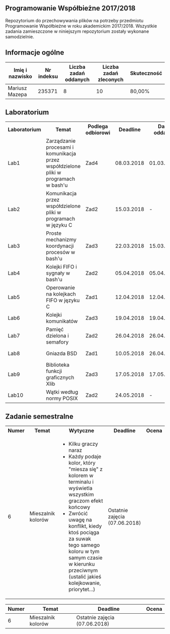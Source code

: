 ## Programowanie Współbieżne 2017/2018

Repozytorium do przechowywania plików na potrzeby przedmiotu Programowanie Współbieżne w roku akademickim 2017/2018. Wszystkie zadania zamieszczone w niniejszym repozytorium zostały wykonane samodzielnie.

## Informacje ogólne

| Imię i nazwisko | Nr indeksu | Liczba zadań oddanych | Liczba zadań zleconych | Skuteczność |
|-----------------|------------|-----------------------|------------------------|-------------|
| Mariusz Mazepa  | 235371     | 8                     | 10                     | 80,00%      |

## Laboratorium

<table>
  <tr>
    <th>Laboratorium</th>
    <th>Temat</th>
    <th>Podlega odbiorowi</th>
    <th>Deadline</th>
    <th>Data oddania</th>
    <th>Wynik</th>
  </tr>
  <tr>
    <td>Lab1</td>
    <td>Zarządzanie procesami i komunikacja przez współdzielone pliki w programach w bash'u</td>
    <td>Zad4</td>
    <td>08.03.2018</td>
    <td>01.03.2018</td>
    <td>+ Pliki w bash'u</td>
  </tr>
  <tr>
    <td>Lab2</td>
    <td>Komunikacja przez współdzielone pliki w programach w języku C</td>
    <td>Zad2</td>
    <td>15.03.2018</td>
    <td>-</td>
    <td>-</td>
  </tr>
  <tr>
    <td>Lab3</td>
    <td>Proste mechanizmy koordynacji procesów w bash'u</td>
    <td>Zad3</td>
    <td>22.03.2018</td>
    <td>15.03.2018</td>
    <td>+ szukanie współbieżne</td>
  </tr>
  <tr>
    <td>Lab4</td>
    <td>Kolejki FIFO i sygnały w bash'u</td>
    <td>Zad2</td>
    <td>05.04.2018</td>
    <td>05.04.2018</td>
    <td>+ kolejki FIFO w bashu</td>
  </tr>
  <tr>
    <td>Lab5</td>
    <td>Operowanie na kolejkach FIFO w języku C</td>
    <td>Zad1</td>
    <td>12.04.2018</td>
    <td>12.04.2018</td>
    <td>+ kolejki fifo w C</td>
  </tr>
  <tr>
    <td>Lab6</td>
    <td>Kolejki komunikatów</td>
    <td>Zad3</td>
    <td>19.04.2018</td>
    <td>19.04.2018</td>
    <td>+ kolejki komunikatów</td>
  </tr>
  <tr>
    <td>Lab7</td>
    <td>Pamięć dzielona i semafory</td>
    <td>Zad2</td>
    <td>26.04.2018</td>
    <td>26.04.2018</td>
    <td>+ kółko i krzyżyk</td>
  </tr>
  <tr>
    <td>Lab8</td>
    <td>Gniazda BSD</td>
    <td>Zad1</td>
    <td>10.05.2018</td>
    <td>26.04.2018</td>
    <td>+ gniazda BSD</td>
  </tr>
  <tr>
    <td>Lab9</td>
    <td>Biblioteka funkcji graficznych Xlib</td>
    <td>Zad3</td>
    <td>17.05.2018</td>
    <td>17.05.2018</td>
    <td>+ Xlib</td>
  </tr>
  <tr>
    <td>Lab10</td>
    <td>Wątki według normy POSIX</td>
    <td>Zad2</td>
    <td>24.05.2018</td>
    <td>-</td>
    <td>-</td>
  </tr>
</table>

## Zadanie semestralne

<table>
  <tr>
    <th>Numer</th>
    <th>Temat</th>
    <th>Wytyczne</th>
    <th>Deadline</th>
    <th>Ocena</th>
  </tr>
  <tr>
    <td>6</td>
    <td>Mieszalnik kolorów</td>
    <td>
      <ul>
        <li>Kilku graczy naraz</li>
        <li>
          Każdy podaje kolor, który "miesza się" z kolorem w terminalu
          i wyświetla wszystkim graczom efekt końcowy
        </li>
        <li>
          Zwrócić uwagę na konflikt, kiedy ktoś pociąga za suwak
          tego samego koloru w tym samym czasie w kierunku przeciwnym
          (ustalić jakieś kolejkowanie, priorytet...)
        </li>
      </ul>
    </td>
    <td>Ostatnie zajęcia (07.06.2018)</td>
    <td></td>
  </tr>
</table>

| Numer | Temat              | Deadline                      | Ocena |
|-------|--------------------|-------------------------------|-------|
| 6     | Mieszalnik kolorów | Ostatnie zajęcia (07.06.2018) |       |
